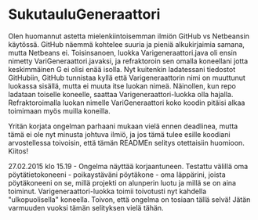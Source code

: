 # SukutauluGeneraattori

Olen huomannut astetta mielenkiintoisemman ilmiön GitHub vs Netbeansin käytössä. GitHub näemmä kohtelee suuria ja pieniä alkukirjaimia samana, mutta Netbeans ei. Toisinsanoen, luokka Varigeneraattori.java oli ensin nimetty VariGeneraattori.javaksi, ja refraktoroin sen omalla koneellani jotta keskimmäinen G ei olisi enää isolla. Nyt kuitenkin ladatessani tiedostot GitHubiin, GitHub tunnistaa kyllä että Varigeneraattorin nimi on muuttunut luokassa sisällä, mutta ei muuta itse luokan nimeä. Näinollen, kun repo ladataan toiselle koneelle, saattaa Varigeneraattori-luokka olla hajalla. Refraktoroimalla luokan nimelle VariGeneraattori koko koodin pitäisi alkaa toimimaan myös muilla koneilla. 

Yritän korjata ongelman parhaani mukaan vielä ennen deadlinea, mutta tämä ei ole nyt minusta johtuva ilmiö, ja jos tämä tulee esille koodiani arvostellessa toivoisin, että tämän READMEn selitys otettaisiin huomioon. Kiitos!

27.02.2015 klo 15.19 - Ongelma näyttää korjaantuneen. Testattu välillä oma pöytätietokoneeni - poikaystäväni pöytäkone - oma läppärini, joista pöytäkoneeni on se, millä projekti on alunperin luotu ja millä se on aina toiminut. Varigeneraattori-luokka toimii toivotusti nyt kahdella "ulkopuolisella" koneella. Toivon, että ongelma on tosiaan tällä selvä! Jätän varmuuden vuoksi tämän selityksen vielä tähän.